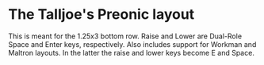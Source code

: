 # The Talljoe's Preonic layout

This is meant for the 1.25x3 bottom row. Raise and Lower are Dual-Role Space and Enter keys, respectively. Also includes support for Workman and Maltron layouts. In the latter the raise and lower keys become E and Space.